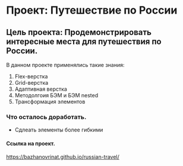 # Проект: Путешествие по России

## Цель проекта: Продемонстрировать интересные места для путешествия по России. 

В данном проекте применялись такие знания:
1. Flex-верстка
2. Grid-верстка
3. Адаптивная верстка
4. Методолгоия БЭМ и БЭМ nested
5. Трансформация элементов

### Что осталось доработать.

* Сдлеать элементы более гибкими

#### Ссылка на проект. 
https://bazhanovrinat.github.io/russian-travel/
